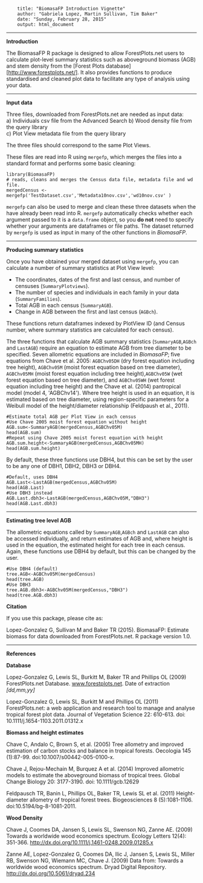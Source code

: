 <!--

        %\VignetteEngine{knitr::rmarkdown}
        %\VignetteIndexEntry{An Introduction to the BiomasaFP Package}
       
-->
        title: "BiomasaFP Introduction Vignette"
        author: "Gabriela Lopez, Martin Sullivan, Tim Baker"
        date: "Sunday, February 28, 2015"
        output: html_document
---

**Introduction**

The BiomasaFP R package is designed to allow ForestPlots.net users to calculate plot-level summary statistics such as aboveground biomass (AGB) and stem density from the [Forest Plots database] [http://www.forestplots.net/]. It also provides functions to produce standardised and cleaned plot data to facilitate any type of analysis using your data.

---

**Input data**

Three files, downloaded from ForestPlots.net are needed as input data:  
a) Individuals csv file from the Advanced Search 
b) Wood density file  from the query library  
c) Plot View metadata file from the query library  

The three files should correspond to the same Plot Views.

These files are read into R using `mergefp`, which merges the files into a standard format and performs some basic cleaning:

```
library(BiomasaFP)
# reads, cleans and merges the Census data file, metadata file and wd file.
mergedCensus <- mergefp('TestDataset.csv','Metadata10nov.csv','wd10nov.csv' )
```

`mergefp` can also be used to merge and clean these three datasets when the have already been read into R. `mergefp` automatically checks whether each argument passed to it is a `data.frame` object, so you **do not** need to specify whether your arguments are dataframes or file paths. The dataset returned by `mergefp` is used as input in many of the other functions in *BiomasaFP*.


-----

**Producing summary statistics**

Once you have obtained your merged dataset using `mergefp`, you can calculate a number of summary statistics at Plot View level:  
- The coordinates, dates of the first and last census, and number of censuses (`SummaryPlotviews`).
- The number of species and individuals in each family in your data (`SummaryFamilies`).
- Total AGB in each census (`SummaryAGB`).
- Change in AGB between the first and last census (`AGBch`).


These functions return dataframes indexed by PlotView ID (and Census number, where summary statistics are calculated for each census).

The three functions that calculate AGB summary statistics (`SummaryAGB`,`AGBch` and `LastAGB`) require an equation to estimate AGB from tree diameter to be specified. Seven allometric equations are included in *BiomasaFP*; five equations from Chave et al. 2005: `AGBChv05DH` (dry forest equation including tree height), `AGBChv05M` (moist forest equation based on tree diameter), `AGBChv05MH` (moist forest equation including tree height),`AGBChv05W` (wet forest equation based on tree diameter), and `AGBChv05WH` (wet forest equation including tree height) and the Chave et al. (2014) pantropical model (model 4, 'AGBChv14'). Where tree height is used in an equation, it is estimated based on tree diameter, using region-specific parameters for a Weibull model of the height/diameter relationship (Feldpaush et al., 2011). 

```
#Estimate total AGB per Plot View in each census
#Use Chave 2005 moist forest equation without height
AGB.sum<-SummaryAGB(mergedCensus,AGBChv05M)
head(AGB.sum)
#Repeat using Chave 2005 moist forest equation with height
AGB.sum.height<-SummaryAGB(mergedCensus,AGBChv05MH)
head(AGB.sum.height)
```

By default, these three functions use DBH4, but this can be set by the user to be any one of DBH1, DBH2, DBH3 or DBH4.

```
#Default, uses DBH4
AGB.Last<-LastAGB(mergedCensus,AGBChv05M)
head(AGB.Last)
#Use DBH3 instead
AGB.Last.dbh3<-LastAGB(mergedCensus,AGBChv05M,"DBH3")
head(AGB.Last.dbh3)
```
----
**Estimating tree level AGB**

The allometric equations called by `SummaryAGB`,`AGBch` and `LastAGB` can also be accessed individually, and return estimates of AGB and, where height is used in the equation, the estimated height for each tree in each census. Again, these functions use DBH4 by default, but this can be changed by the user.

```
#Use DBH4 (default)
tree.AGB<-AGBChv05M(mergedCensus)
head(tree.AGB)
#Use DBH3
tree.AGB.dbh3<-AGBChv05M(mergedCensus,"DBH3")
head(tree.AGB.dbh3)
```

**Citation**

If you use this package, please cite as:

Lopez-Gonzalez G, Sullivan M and Baker TR (2015). BiomasaFP: Estimate biomass for data downloaded from ForestPlots.net. R package version 1.0.

-----
**References**

**Database**

Lopez-Gonzalez G, Lewis SL, Burkitt M, Baker TR and Phillips OL (2009) ForestPlots.net Database. www.forestplots.net. Date of extraction *[dd,mm,yy]* 

Lopez-Gonzalez G, Lewis SL, Burkitt M and Phillips OL (2011) ForestPlots.net: a web application and research tool to manage and analyse tropical forest plot data. Journal of Vegetation Science 22: 610-613. doi: 10.1111/j.1654-1103.2011.01312.x

**Biomass and height estimates**

Chave C, Andalo C, Brown S, et al. (2005) Tree allometry and improved estimation of carbon stocks and balance in tropical forests. Oecologia 145 (1):87-99. doi:10.1007/s00442-005-0100-x.

Chave J, Rejou-Mechain M, Burquez A et al. (2014) Improved allometric models to estimate the aboveground biomass of tropical trees. Global Change Biology 20: 3177-3190. doi: 10.1111/gcb.12629

Feldpausch TR, Banin L, Phillips OL, Baker TR, Lewis SL et al. (2011) Height-diameter allometry of tropical forest trees. Biogeosciences 8 (5):1081-1106. doi:10.5194/bg-8-1081-2011.

**Wood Density**

Chave J, Coomes DA, Jansen S, Lewis SL, Swenson NG, Zanne AE. (2009) Towards a worldwide wood economics spectrum. Ecology Letters 12(4): 351-366. http://dx.doi.org/10.1111/j.1461-0248.2009.01285.x

Zanne AE, Lopez-Gonzalez G, Coomes DA, Ilic J, Jansen S, Lewis SL, Miller RB, Swenson NG, Wiemann MC, Chave J. (2009) Data from: Towards a worldwide wood economics spectrum. Dryad Digital Repository. http://dx.doi.org/10.5061/dryad.234
